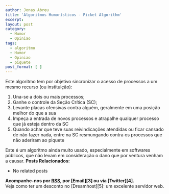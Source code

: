 ```yaml
---
author: Jonas Abreu
title: 'Algoritmos Humorísticos - Picket Algorithm'
excerpt:
layout: post
category:
  - Humor
  - Opiniao
tags:
  - algoritmo
  - Humor
  - Opiniao
  - piquete
post_format: [ ]
---
```

Este algoritmo tem por objetivo sincronizar o acesso de processos a um mesmo recurso (ou instituição):

1.  Una-se a dois ou mais processos;
2.  Ganhe o controle da Seção Crítica (SC);
3.  Levante placas ofensivas contra alguém, geralmente em uma posição melhor do que a sua
4.  Impeça a entrada de novos processos e atrapalhe qualquer processo que já esteja dentro da SC
5.  Quando achar que teve suas reivindicações atendidas ou ficar cansado de não fazer nada, entre na SC resmungando contra os processos que não aderiram ao piquete

Este é um algoritmo ainda muito usado, especialmente em softwares públicos, que não levam em consideração o dano que por ventura venham a causar. 
**Posts Relacionados:** 
*   No related posts









**Acompanhe-nos por [ RSS][2], por [Email][3] ou via [Twitter][4].**  
Veja como ter um desconto no [Dreamhost][5]: um excelente servidor web.

 [1]: https://twitter.com/share
 [2]: http://feeds.feedburner.com/VidaGeek




